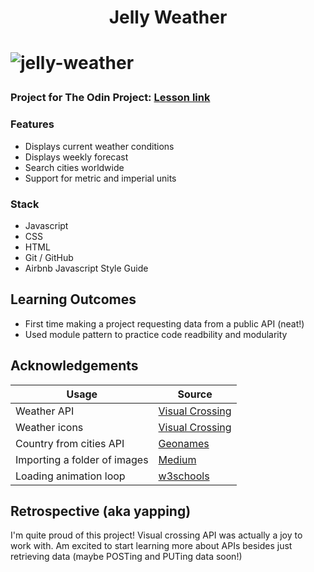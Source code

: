 <h1 align="center">Jelly Weather<h1>

![jelly-weather](https://github.com/user-attachments/assets/c5f685cb-0d4a-4ca5-9e4b-498768918b84)

### Project for The Odin Project: [Lesson link](https://www.theodinproject.com/lessons/node-path-javascript-weather-app)

### Features


-   Displays current weather conditions
-   Displays weekly forecast
-   Search cities worldwide
-   Support for metric and imperial units

### Stack

- Javascript
- CSS
- HTML
- Git / GitHub
- Airbnb Javascript Style Guide

## Learning Outcomes

- First time making a project requesting data from a public API (neat!)
- Used module pattern to practice code readbility and modularity

## Acknowledgements

| Usage    | Source |
| -------- | ------- |
|Weather API| [Visual Crossing](https://www.visualcrossing.com) |
|Weather icons| [Visual Crossing](https://github.com/visualcrossing/WeatherIcons) |
| Country from cities API| [Geonames](https://www.geonames.org/)|
|Importing a folder of images | [Medium](https://medium.com/dailyjs/leveraging-webpack-power-to-import-all-files-from-one-folder-cddedd3201b3) |
|Loading animation loop| [w3schools](https://www.w3schools.com/howto/howto_css_loader.asp) |

## Retrospective (aka yapping)

I'm quite proud of this project! Visual crossing API was actually a joy to work with. Am excited to start learning more about APIs besides just retrieving data (maybe POSTing and PUTing data soon!)
